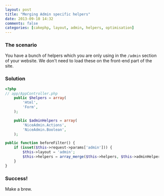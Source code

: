 ```yaml
---
layout: post
title: "Merging Admin specific helpers"
date: 2013-09-10 14:32
comments: false
categories: [cakephp, layout, admin, helpers, optimisation]
---
```


### The scenario
You have a bunch of helpers which you are only using in the `/admin` section of your website. We don't need to load these on the front-end part of the site.

### Solution
```php
<?php
// app/AppController.php
	public $helpers = array(
		'Html',
		'Form',
	);

	public $adminHelpers = array(
        'NiceAdmin.Actions',
        'NiceAdmin.Boolean',
	);

public function beforeFilter() {
	if (isset($this->request->params['admin'])) {
		$this->layout = 'admin';
		$this->helpers = array_merge($this->helpers, $this->adminHelpers);
	}
}
```

### Success!
Make a brew.